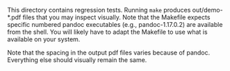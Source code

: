 
This directory contains regression tests.  Running `make` produces out/demo-*.pdf files that you may inspect visually.  Note that the Makefile expects specific numbered pandoc executables (e.g., pandoc-1.17.0.2) are available from the shell.  You will likely have to adapt the Makefile to use what is available on your system.

Note that the spacing in the output pdf files varies because of pandoc.  Everything else should visually remain the same.

